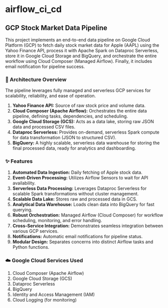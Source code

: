 # airflow_ci_cd
## GCP Stock Market Data Pipeline
This project implements an end-to-end data pipeline on Google Cloud Platform (GCP) to fetch daily stock market data for Apple (AAPL) using the Yahoo Finance API, process it with Apache Spark on Dataproc Serverless, store it in Google Cloud Storage and BigQuery, and orchestrate the entire workflow using Cloud Composer (Managed Airflow). Finally, it includes email notification for pipeline success.

### 🚀 Architecture Overview
The pipeline leverages fully managed and serverless GCP services for scalability, reliability, and ease of operation.

1. **Yahoo Finance API:** Source of raw stock price and volume data.
2. **Cloud Composer (Apache Airflow):** Orchestrates the entire data pipeline, defining tasks, dependencies, and scheduling.
3. **Google Cloud Storage (GCS):** Acts as a data lake, storing raw JSON data and processed CSV files.
4. **Dataproc Serverless:** Provides on-demand, serverless Spark compute for data transformation (JSON to structured CSV).
5. **BigQuery:** A highly scalable, serverless data warehouse for storing the final processed data, ready for analytics and dashboarding.

### ✨ Features
1. **Automated Data Ingestion:** Daily fetching of Apple stock data.
2. **Event-Driven Processing:** Utilizes Airflow Sensors to wait for API availability.
3. **Serverless Data Processing:** Leverages Dataproc Serverless for scalable Spark transformations without cluster management.
4. **Scalable Data Lake:** Stores raw and processed data in GCS.
5. **Analytical Data Warehouse:** Loads clean data into BigQuery for fast querying.
6. **Robust Orchestration:** Managed Airflow (Cloud Composer) for workflow scheduling, monitoring, and error handling.
7. **Cross-Service Integration:** Demonstrates seamless integration between various GCP services.
8. **Notifications:** Automatic email notifications for pipeline status.
9. **Modular Design:** Separates concerns into distinct Airflow tasks and Python functions.
   
### ☁️ Google Cloud Services Used
1. Cloud Composer (Apache Airflow)
2. Google Cloud Storage (GCS)
3. Dataproc Serverless
4. BigQuery
5. Identity and Access Management (IAM)
6. Cloud Logging (for monitoring)
